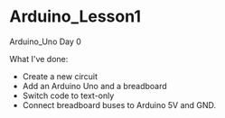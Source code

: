 # Arduino_Lesson1

Arduino_Uno Day 0

What I've done:
- Create a new circuit
- Add an Arduino Uno and a breadboard
- Switch code to text-only
- Connect breadboard buses to Arduino 5V and GND.
